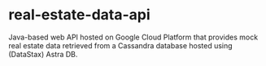 # real-estate-data-api
Java-based web API hosted on Google Cloud Platform that provides mock real estate data retrieved from a Cassandra database hosted using (DataStax) Astra DB.

